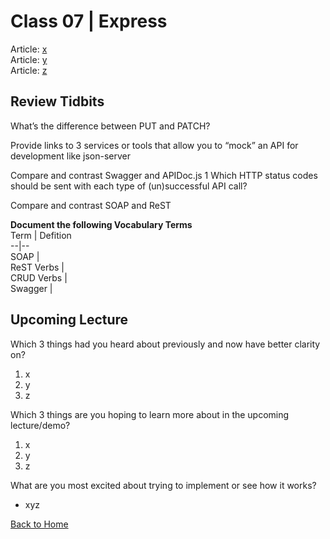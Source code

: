 # Class 07 \| Express
Article: [x](xxx)     
Article: [y](xxx)  
Article: [z](xxx)   


## Review Tidbits

What’s the difference between PUT and PATCH?

Provide links to 3 services or tools that allow you to “mock” an API for development like json-server

Compare and contrast Swagger and APIDoc.js 1 Which HTTP status codes should be sent with each type of (un)successful API call?

Compare and contrast SOAP and ReST

**Document the following Vocabulary Terms**  
Term | Defition  
--|--  
SOAP |   
ReST Verbs |  
CRUD Verbs |  
Swagger |  


## Upcoming Lecture

Which 3 things had you heard about previously and now have better clarity on?
  1) x
  2) y
  3) z

Which 3 things are you hoping to learn more about in the upcoming lecture/demo?
  1) x
  2) y
  3) z

What are you most excited about trying to implement or see how it works?
   - xyz


[Back to Home](README.md)